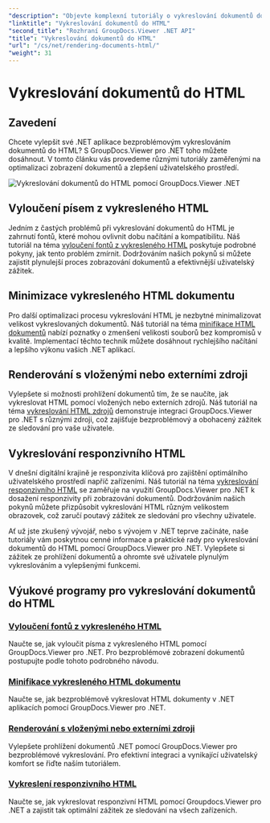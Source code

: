 ```yaml
---
"description": "Objevte komplexní tutoriály o vykreslování dokumentů do HTML pomocí nástroje GroupDocs.Viewer pro .NET. Naučte se techniky pro zobrazení dokumentů a vylepšené uživatelské prostředí."
"linktitle": "Vykreslování dokumentů do HTML"
"second_title": "Rozhraní GroupDocs.Viewer .NET API"
"title": "Vykreslování dokumentů do HTML"
"url": "/cs/net/rendering-documents-html/"
"weight": 31
---
```


# Vykreslování dokumentů do HTML


## Zavedení

Chcete vylepšit své .NET aplikace bezproblémovým vykreslováním dokumentů do HTML? S GroupDocs.Viewer pro .NET toho můžete dosáhnout. V tomto článku vás provedeme různými tutoriály zaměřenými na optimalizaci zobrazení dokumentů a zlepšení uživatelského prostředí.

![Vykreslování dokumentů do HTML pomocí GroupDocs.Viewer .NET](/viewer/rendering-documents-html/image.png)

## Vyloučení písem z vykresleného HTML
Jedním z častých problémů při vykreslování dokumentů do HTML je zahrnutí fontů, které mohou ovlivnit dobu načítání a kompatibilitu. Náš tutoriál na téma [vyloučení fontů z vykresleného HTML](./exclude-fonts-html/) poskytuje podrobné pokyny, jak tento problém zmírnit. Dodržováním našich pokynů si můžete zajistit plynulejší proces zobrazování dokumentů a efektivnější uživatelský zážitek. 

## Minimizace vykresleného HTML dokumentu
Pro další optimalizaci procesu vykreslování HTML je nezbytné minimalizovat velikost vykreslovaných dokumentů. Náš tutoriál na téma [minifikace HTML dokumentů](./minify-html/) nabízí poznatky o zmenšení velikosti souborů bez kompromisů v kvalitě. Implementací těchto technik můžete dosáhnout rychlejšího načítání a lepšího výkonu vašich .NET aplikací.

## Renderování s vloženými nebo externími zdroji
Vylepšete si možnosti prohlížení dokumentů tím, že se naučíte, jak vykreslovat HTML pomocí vložených nebo externích zdrojů. Náš tutoriál na téma [vykreslování HTML zdrojů](./render-html-resources/) demonstruje integraci GroupDocs.Viewer pro .NET s různými zdroji, což zajišťuje bezproblémový a obohacený zážitek ze sledování pro vaše uživatele.

## Vykreslování responzivního HTML
V dnešní digitální krajině je responzivita klíčová pro zajištění optimálního uživatelského prostředí napříč zařízeními. Náš tutoriál na téma [vykreslování responzivního HTML](./render-responsive-html/) se zaměřuje na využití GroupDocs.Viewer pro .NET k dosažení responzivity při zobrazování dokumentů. Dodržováním našich pokynů můžete přizpůsobit vykreslování HTML různým velikostem obrazovek, což zaručí poutavý zážitek ze sledování pro všechny uživatele.

Ať už jste zkušený vývojář, nebo s vývojem v .NET teprve začínáte, naše tutoriály vám poskytnou cenné informace a praktické rady pro vykreslování dokumentů do HTML pomocí GroupDocs.Viewer pro .NET. Vylepšete si zážitek ze prohlížení dokumentů a ohromte své uživatele plynulým vykreslováním a vylepšenými funkcemi.

## Výukové programy pro vykreslování dokumentů do HTML
### [Vyloučení fontů z vykresleného HTML](./exclude-fonts-html/)
Naučte se, jak vyloučit písma z vykresleného HTML pomocí GroupDocs.Viewer pro .NET. Pro bezproblémové zobrazení dokumentů postupujte podle tohoto podrobného návodu.
### [Minifikace vykresleného HTML dokumentu](./minify-html/)
Naučte se, jak bezproblémově vykreslovat HTML dokumenty v .NET aplikacích pomocí GroupDocs.Viewer pro .NET.
### [Renderování s vloženými nebo externími zdroji](./render-html-resources/)
Vylepšete prohlížení dokumentů .NET pomocí GroupDocs.Viewer pro bezproblémové vykreslování. Pro efektivní integraci a vynikající uživatelský komfort se řiďte naším tutoriálem.
### [Vykreslení responzivního HTML](./render-responsive-html/)
Naučte se, jak vykreslovat responzivní HTML pomocí Groupdocs.Viewer pro .NET a zajistit tak optimální zážitek ze sledování na všech zařízeních.